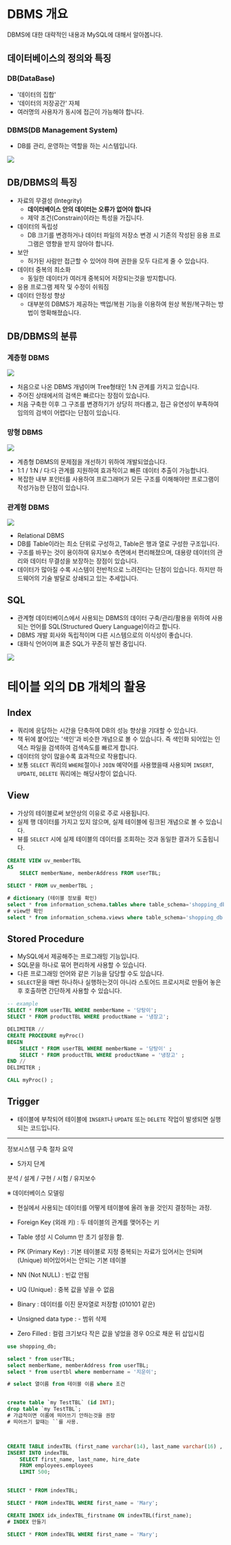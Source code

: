 # DBMS 개요

DBMS에 대한 대략적인 내용과 MySQL에 대해서 알아봅니다.

## 데이터베이스의 정의와 특징

### DB(DataBase)

- '데이터의 집합'
- '데이터의 저장공간' 자체
- 여러명의 사용자가 동시에 접근이 가능해야 합니다.


### DBMS(DB Management System)

- DB를 관리, 운영하는 역할을 하는 시스템입니다.

![](https://velog.velcdn.com/images/bluewind8791/post/38c99200-1109-4b41-8c96-e59c0cb964d8/image.png)

## DB/DBMS의 특징

- 자료의 무결성 (Integrity)
  - **데이터베이스 안의 데이터는 오류가 없어야 합니다**
  - 제약 조건(Constrain)이라는 특성을 가집니다.
- 데이터의 독립성
  - DB 크기를 변경하거나 데이터 파일의 저장소 변경 시 기존의 작성된 응용 프로그램은 영향을 받지 않아야 합니다.
- 보안
  - 허가된 사람만 접근할 수 있어야 하며 권한을 모두 다르게 줄 수 있습니다.
- 데이터 중복의 최소화
  - 동일한 데이터가 여러개 중복되어 저장되는것을 방지합니다.
- 응용 프로그램 제작 및 수정이 쉬워짐
- 데이터 안정성 향상
  - 대부분의 DBMS가 제공하는 백업/복원 기능을 이용하여 원상 복원/복구하는 방법이 명확해졌습니다.



## DB/DBMS의 분류

### 계층형 DBMS
![](https://velog.velcdn.com/images/bluewind8791/post/b9d15a93-f221-43f6-a881-34562b01f1e4/image.png)
- 처음으로 나온 DBMS 개념이며 Tree형태인 1:N 관계를 가지고 있습니다.
- 주어진 상태에서의 검색은 빠르다는 장점이 있습니다.
- 처음 구축한 이후 그 구조를 변경하기가 상당히 까다롭고, 접근 유연성이 부족하여 임의의 검색이 어렵다는 단점이 있습니다.


### 망형 DBMS
![](https://velog.velcdn.com/images/bluewind8791/post/498c4039-c7b8-4063-91d0-574f8965905c/image.png)
- 계층형 DBMS의 문제점을 개선하기 위하여 개발되었습니다.
- 1:1 / 1:N / 다:다 관계를 지원하여 효과적이고 빠른 데이터 추출이 가능합니다.
- 복잡한 내부 포인터를 사용하여 프로그래머가 모든 구조를 이해해야만 프로그램이 작성가능한 단점이 있습니다.


### **관계형 DBMS**
![](https://velog.velcdn.com/images/bluewind8791/post/6675d358-5167-4f0a-88e0-6b3860608b55/image.png)

- Relational DBMS
- DB를 Table이라는 최소 단위로 구성하고, Table은 행과 열로 구성한 구조입니다.
- 구조를 바꾸는 것이 용이하여 유지보수 측면에서 편리해졌으며, 대용량 데이터의 관리와 데이터 무결성을 보장하는 장점이 있습니다.
- 데이터가 많아질 수록 시스템이 전반적으로 느려진다는 단점이 있습니다. 하지만 하드웨어의 기술 발달로 상쇄되고 있는 추세입니다.


## SQL

- 관계형 데이터베이스에서 사용되는 DBMS의 데이터 구축/관리/활용을 위하여 사용되는 언어를 SQL(Structured Query Language)이라고 합니다.
- DBMS 개발 회사와 독립적이며 다른 시스템으로의 이식성이 좋습니다.
- 대화식 언어이며 표준 SQL가 꾸준히 발전 중입니다.

![](https://velog.velcdn.com/images/bluewind8791/post/55b541e6-2345-443f-81cb-58cc0e2dd63a/image.png)


# 테이블 외의 DB 개체의 활용

## Index

- 쿼리에 응답하는 시간을 단축하여 DB의 성능 향상을 기대할 수 있습니다.
- 책 뒤에 붙어있는 '색인'과 비슷한 개념으로 볼 수 있습니다. 즉 색인화 되어있는 인덱스 파일을 검색하여 검색속도를 빠르게 합니다.
- 데이터의 양이 많을수록 효과적으로 작용합니다.
- 보통 `SELECT` 쿼리의 `WHERE`절이나 `JOIN` 예약어를 사용했을때 사용되며 `INSERT`, `UPDATE`, `DELETE` 쿼리에는 해당사항이 없습니다.


## View

- 가상의 테이블로써 보안상의 이유로 주로 사용됩니다.
- 실제 행 데이터를 가지고 있지 않으며, 실제 테이블에 링크된 개념으로 볼 수 있습니다.
- 뷰를 `SELECT` 시에 실제 테이블의 데이터를 조회하는 것과 동일한 결과가 도출됩니다.

```sql
CREATE VIEW uv_memberTBL 
AS
	SELECT memberName, memberAddress FROM userTBL;

SELECT * FROM uv_memberTBL ;

# dictionary (테이블 정보를 확인)
select * from information_schema.tables where table_schema='shopping_db';
# view만 확인
select * from information_schema.views where table_schema='shopping_db';
```


## Stored Procedure

- MySQL에서 제공해주는 프로그래밍 기능입니다.
- SQL문을 하나로 묶어 편리하게 사용할 수 있습니다.
- 다른 프로그래밍 언어와 같은 기능을 담당할 수도 있습니다.
- `SELECT`문을 매번 하나하나 실행하는것이 아니라 스토어드 프로시저로 만들어 놓은 후 호출하면 간단하게 사용할 수 있습니다.

```sql
-- example
SELECT * FROM userTBL WHERE memberName = '당탕이';
SELECT * FROM productTBL WHERE productName = '냉장고';

DELIMITER //
CREATE PROCEDURE myProc()
BEGIN
	SELECT * FROM userTBL WHERE memberName = '당탕이' ;
	SELECT * FROM productTBL WHERE productName = '냉장고' ;
END // 
DELIMITER ;

CALL myProc() ;
```


## Trigger
- 테이블에 부착되어 테이블에 `INSERT`나 `UPDATE` 또는 `DELETE` 작업이 발생되면 실행되는 코드입니다.



---


정보시스템 구축 절차 요약
- 5가지 단계

분석 / 설계 / 구현 / 시험 / 유지보수


※ 데이터베이스 모델링
- 현실에서 사용되는 데이터를 어떻게 테이블에 올려 놓을 것인지 결정하는 과정.



- Foreign Key (외래 키) : 두 테이블의 관계를 맺어주는 키

- Table 생성 시 Column 만 초기 설정을 함. 

- PK (Primary Key) : 기본 테이블로 지정
  중복되는 자료가 있어서는 안되며(Unique)
  비어있어서는 안되는 기본 테이블

- NN (Not NULL)  : 빈값 안됨
- UQ (Unique) : 중복 값을 넣을 수 없음
- Binary : 데이터를 이진 문자열로 저장함 (010101 같은)
- Unsigned data type : - 범위 삭제
- Zero Filled : 컬럼 크기보다 작은 값을 넣었을 경우 0으로 채운 뒤 삽입시킴


```sql
use shopping_db;

select * from userTBL;
select memberName, memberAddress from userTBL;
select * from usertbl where membername = '지운이';

# select 열이름 from 테이블 이름 where 조건


create table `my TestTBL` (id INT);
drop table `my TestTBL`;
# 가급적이면 이름에 띄어쓰기 안하는것을 권장
# 띄어쓰기 할때는 ``를 사용.



CREATE TABLE indexTBL (first_name varchar(14), last_name varchar(16) , hire_date date);
INSERT INTO indexTBL 
	SELECT first_name, last_name, hire_date 
	FROM employees.employees
	LIMIT 500;


SELECT * FROM indexTBL;

SELECT * FROM indexTBL WHERE first_name = 'Mary';

CREATE INDEX idx_indexTBL_firstname ON indexTBL(first_name);
# INDEX 만들기

SELECT * FROM indexTBL WHERE first_name = 'Mary';
```